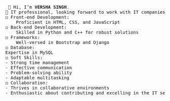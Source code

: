 <pre> 👋 Hi, I’m <b>VERSHA SINGH</b>.
👀 IT professional, looking forward to work with IT companies and give my career a hike.
◻️ Front-end Development:
    Proficient in HTML, CSS, and JavaScript
◻️ Back-end Development:
    Skilled in Python and C++ for robust solutions
◻️ Frameworks:
    Well-versed in Bootstrap and Django
◻️ Database:
Expertise in MySQL
◻️ Soft Skills:
- Strong time management
- Effective communication
- Problem-solving ability
- Adaptable multitasking
◻️ Collaboration:
- Thrives in collaborative environments
- Enthusiastic about contributing and excelling in the IT sector

 </pre>






  
